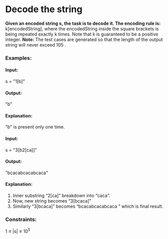 # Decode the string
**Given an encoded string s, the task is to decode it. The encoding rule is:**
k[encodedString], where the encodedString inside the square brackets is being repeated exactly k times. Note that k is guaranteed to be a positive integer.
**Note:** The test cases are generated so that the length of the output string will never exceed 105 .

### Examples:
#### Input:
s = "1[b]"
#### Output:
"b"
#### Explanation:
"b" is present only one time.

#### Input:
s = "3[b2[ca]]"
#### Output: 
"bcacabcacabcaca"
#### Explanation:
1. Inner substring “2[ca]” breakdown into “caca”.
2. Now, new string becomes “3[bcaca]”
3. Similarly “3[bcaca]” becomes “bcacabcacabcaca ” which is final result.

### Constraints:
1 ≤ |s| ≤ $`10^5`$ 

